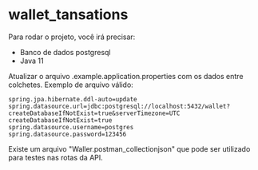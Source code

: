 # wallet_tansations

Para rodar o projeto, você irá precisar:
*   Banco de dados postgresql
*   Java 11

Atualizar o arquivo .example.application.properties com os dados entre colchetes. Exemplo de arquivo válido:

```
spring.jpa.hibernate.ddl-auto=update
spring.datasource.url=jdbc:postgresql://localhost:5432/wallet?createDatabaseIfNotExist=true&serverTimezone=UTC
createDatabaseIfNotExist=true
spring.datasource.username=postgres
spring.datasource.password=123456
```
Existe um arquivo "Waller.postman_collectionjson" que pode ser utilizado para testes nas rotas da API.



